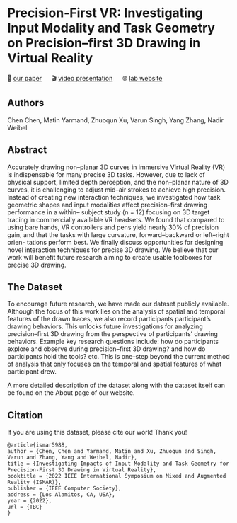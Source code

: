 # Precision-First VR: Investigating Input Modality and Task Geometry on Precision–first 3D Drawing in Virtual Reality

📘 [our paper](#) &emsp;
🎬 [video presentation](#) &emsp;
🌐 [lab website](https://hxi.ucsd.edu)

## Authors

Chen Chen, Matin Yarmand, Zhuoqun Xu, Varun Singh, Yang Zhang, Nadir Weibel

## Abstract

Accurately drawing non–planar 3D curves in immersive Virtual Reality (VR) is indispensable for many precise 3D tasks. However, due to lack 
of physical support, limited depth perception, and the non–planar nature of 3D curves, it is challenging to adjust mid–air strokes to 
achieve high precision. Instead of creating new interaction techniques, we investigated how task geometric shapes and input modalities 
affect precision–first drawing performance in a within– subject study (n = 12) focusing on 3D target tracing in commercially available VR 
headsets. We found that compared to using bare hands, VR controllers and pens yield nearly 30% of precision gain, and that the tasks with 
large curvature, forward–backward or left–right orien- tations perform best. We finally discuss opportunities for designing novel 
interaction techniques for precise 3D drawing. We believe that our work will benefit future research aiming to create usable toolboxes for 
precise 3D drawing.

## The Dataset

To encourage future research, we have made our dataset publicly available. Although the focus of this work lies on the analysis of spatial 
and temporal features of the drawn traces, we also record participants participant’s drawing behaviors. This unlocks future investigations 
for analyzing precision–first 3D drawing from the perspective of participants’ drawing behaviors. Example key research questions include: 
how do participants explore and observe during precision–first 3D drawing? and how do participants hold the tools? etc. This is one–step 
beyond the current method of analysis that only focuses on the temporal and spatial features of what participant drew.

A more detailed description of the dataset along with the dataset itself can be found on the About page of our website. 

## Citation

If you are using this dataset, please cite our work! Thank you!

```
@article{ismar5988,
author = {Chen, Chen and Yarmand, Matin and Xu, Zhuoqun and Singh, Varun and Zhang, Yang and Weibel, Nadir},
title = {Investigating Impacts of Input Modality and Task Geometry for Precision-First 3D Drawing in Virtual Reality},
booktitle = {2022 IEEE International Symposium on Mixed and Augmented Reality (ISMAR)},
publisher = {IEEE Computer Society},
address = {Los Alamitos, CA, USA},
year = {2022},
url = {TBC}
}
```
